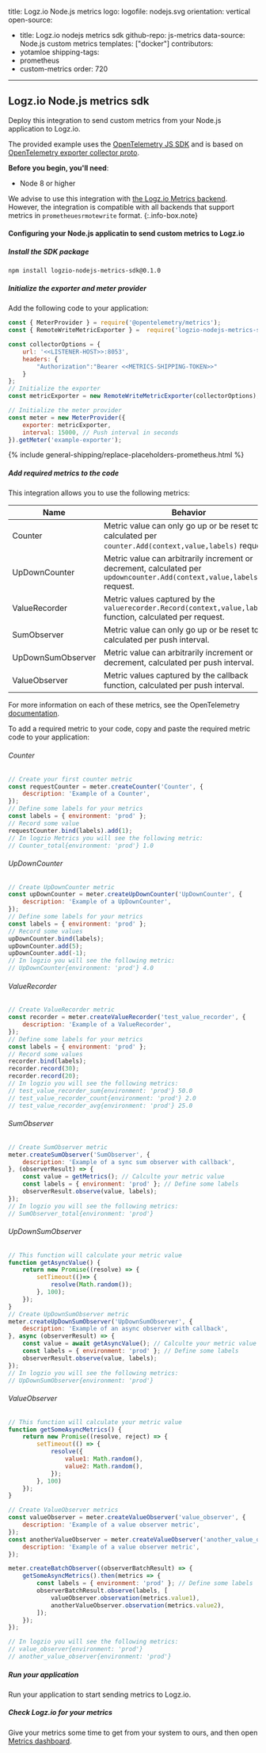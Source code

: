 title: Logz.io Node.js metrics
logo:
  logofile: nodejs.svg
  orientation: vertical
open-source:
  - title: Logz.io nodejs metrics sdk
    github-repo: js-metrics
data-source: Node.js custom metrics
templates: ["docker"]
contributors:
  - yotamloe
shipping-tags:  
  - prometheus
  - custom-metrics
order: 720
---

## Logz.io Node.js metrics sdk

Deploy this integration to send custom metrics from your Node.js application to Logz.io.

The provided example uses the [OpenTelemetry JS SDK](https://github.com/open-telemetry/opentelemetry-js) and is based on [OpenTelemetry exporter collector proto](https://github.com/open-telemetry/opentelemetry-js/tree/main/packages/opentelemetry-exporter-collector-proto).

**Before you begin, you'll need**:
* Node 8 or higher

<!-- info-box-start:info -->
We advise to use this integration with [the Logz.io Metrics backend](https://app.logz.io/#/dashboard/metrics/). However, the integration is compatible with all backends that support metrics in `prometheuesrmotewrite` format.
{:.info-box.note}
<!-- info-box-end -->

#### Configuring your Node.js applicatin to send custom metrics to Logz.io

<div class="tasklist">

##### Install the SDK package

```shell
npm install logzio-nodejs-metrics-sdk@0.1.0
```

##### Initialize the exporter and meter provider
  
Add the following code to your application:
  
```js
const { MeterProvider } = require('@opentelemetry/metrics');
const { RemoteWriteMetricExporter } =  require('logzio-nodejs-metrics-sdk');

const collectorOptions = {
    url: '<<LISTENER-HOST>>:8053',
    headers: {
        "Authorization":"Bearer <<METRICS-SHIPPING-TOKEN>>"
    }
};
// Initialize the exporter
const metricExporter = new RemoteWriteMetricExporter(collectorOptions);

// Initialize the meter provider
const meter = new MeterProvider({
    exporter: metricExporter,
    interval: 15000, // Push interval in seconds
}).getMeter('example-exporter');


```
{% include general-shipping/replace-placeholders-prometheus.html %}


##### Add required metrics to the code
  
This integration allows you to use the following metrics:

| Name | Behavior |
| ---- | ---------- |
| Counter           | Metric value can only go up or be reset to 0, calculated per `counter.Add(context,value,labels)` request. |
| UpDownCounter     | Metric value can arbitrarily increment or decrement, calculated per `updowncounter.Add(context,value,labels)` request. |
| ValueRecorder     | Metric values captured by the `valuerecorder.Record(context,value,labels)` function, calculated per request. |
| SumObserver       | Metric value can only go up or be reset to 0, calculated per push interval.|
| UpDownSumObserver | Metric value can arbitrarily increment or decrement, calculated per push interval.|
| ValueObserver     | Metric values captured by the callback function, calculated per push interval.|
  
For more information on each of these metrics, see the OpenTelemetry [documentation](https://github.com/open-telemetry/opentelemetry-specification/blob/main/specification/metrics/api.md).

To add a required metric to your code, copy and paste the required metric code to your application:
  
###### Counter

```js
// Create your first counter metric
const requestCounter = meter.createCounter('Counter', {
    description: 'Example of a Counter', 
});
// Define some labels for your metrics
const labels = { environment: 'prod' };
// Record some value
requestCounter.bind(labels).add(1);
// In logzio Metrics you will see the following metric:
// Counter_total{environment: 'prod'} 1.0
```
  
###### UpDownCounter
  
```js
// Create UpDownCounter metric
const upDownCounter = meter.createUpDownCounter('UpDownCounter', {
    description: 'Example of a UpDownCounter',
});
// Define some labels for your metrics
const labels = { environment: 'prod' };
// Record some values
upDownCounter.bind(labels);
upDownCounter.add(5);
upDownCounter.add(-1);
// In logzio you will see the following metric:
// UpDownCounter{environment: 'prod'} 4.0
```

###### ValueRecorder
  
```js
// Create ValueRecorder metric
const recorder = meter.createValueRecorder('test_value_recorder', {
    description: 'Example of a ValueRecorder',
});
// Define some labels for your metrics
const labels = { environment: 'prod' };
// Record some values
recorder.bind(labels);
recorder.record(30);
recorder.record(20);
// In logzio you will see the following metrics:
// test_value_recorder_sum{environment: 'prod'} 50.0
// test_value_recorder_count{environment: 'prod'} 2.0
// test_value_recorder_avg{environment: 'prod'} 25.0
```

###### SumObserver
  
```js
// Create SumObserver metric
meter.createSumObserver('SumObserver', {
    description: 'Example of a sync sum observer with callback',
}, (observerResult) => {
    const value = getMetrics(); // Calculte your metric value
    const labels = { environment: 'prod' }; // Define some labels
    observerResult.observe(value, labels);
});
// In logzio you will see the following metrics:
// SumObserver_total{environment: 'prod'}
```

###### UpDownSumObserver
  
```js
// This function will calculate your metric value
function getAsyncValue() {
    return new Promise((resolve) => {
        setTimeout(()=> {
            resolve(Math.random());
        }, 100);
    });
}
// Create UpDownSumObserver metric
meter.createUpDownSumObserver('UpDownSumObserver', {
    description: 'Example of an async observer with callback',
}, async (observerResult) => {
    const value = await getAsyncValue(); // Calculte your metric value
    const labels = { environment: 'prod' }; // Define some labels
    observerResult.observe(value, labels);
});
// In logzio you will see the following metrics:
// UpDownSumObserver{environment: 'prod'}
```

###### ValueObserver
  
```js
// This function will calculate your metric value
function getSomeAsyncMetrics() {
    return new Promise((resolve, reject) => {
        setTimeout(() => {
            resolve({
                value1: Math.random(),
                value2: Math.random(),
            });
        }, 100)
    });
}

// Create ValueObserver metrics
const valueObserver = meter.createValueObserver('value_observer', {
    description: 'Example of a value observer metric',
});
const anotherValueObserver = meter.createValueObserver('another_value_observer', {
    description: 'Example of a value observer metric',
});

meter.createBatchObserver((observerBatchResult) => {
    getSomeAsyncMetrics().then(metrics => {
        const labels = { environment: 'prod' }; // Define some labels
        observerBatchResult.observe(labels, [
            valueObserver.observation(metrics.value1),
            anotherValueObserver.observation(metrics.value2),
        ]);
    });
});

// In logzio you will see the following metrics:
// value_observer{environment: 'prod'}
// another_value_observer{environment: 'prod'}
```

##### Run your application

Run your application to start sending metrics to Logz.io.


##### Check Logz.io for your metrics

Give your metrics some time to get from your system to ours, and then open [Metrics dashboard](https://app.logz.io/#/dashboard/metrics/discover?).
